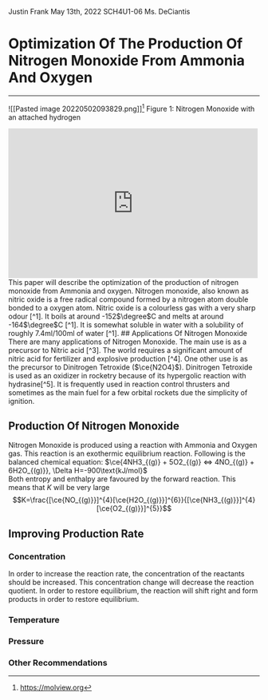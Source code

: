 Justin Frank
May 13th, 2022
SCH4U1-06
Ms. DeCiantis

# Optimization Of The Production Of Nitrogen Monoxide From Ammonia And Oxygen
---
![[Pasted image 20220502093829.png]][^2]
Figure 1: Nitrogen Monoxide with an attached hydrogen
<iframe style="width: 500px; height: 300px;" frameborder="0" src="https://embed.molview.org/v1/?mode=balls&cid=945"></iframe>
This paper will describe the optimization of the production of nitrogen monoxide from Ammonia and oxygen. Nitrogen monoxide, also known as nitric oxide is a free radical compound formed by a nitrogen atom double bonded to a oxygen atom. Nitric oxide is a colourless gas with a very sharp odour [^1]. It boils at around -152$\degree$C and melts at around -164$\degree$C [^1]. It is somewhat soluble in water with a solubility of roughly 7.4ml/100ml of water [^1].
## Applications Of Nitrogen Monoxide
There are many applications of Nitrogen Monoxide. The main use is as a precursor to Nitric acid [^3]. The world requires a significant amount of nitric acid for fertilizer and explosive production [^4]. One other use is as the precursor to Dinitrogen Tetroxide ($\ce{N2O4}$). Dinitrogen Tetroxide is used as an oxidizer in rocketry because of its hypergolic reaction with hydrasine[^5]. It is frequently used in reaction control thrusters and sometimes as the main fuel for a few orbital rockets due the simplicity of ignition. 

## Production Of Nitrogen Monoxide
Nitrogen Monoxide is produced using a reaction with Ammonia and Oxygen gas. This reaction is an exothermic equilibrium reaction. Following is the balanced chemical equation:
	$\ce{4NH3_{(g)} + 5O2_{(g)} <=> 4NO_{(g)} + 6H2O_{(g)}}, \Delta H=-900\text{kJ/mol}$   
Both entropy and enthalpy are favoured by the forward reaction.
This means that $K$ will be very large
$$K=\frac{[\ce{NO_{(g)}}]^{4}[\ce{H2O_{(g)}}]^{6}}{[\ce{NH3_{(g)}}]^{4}[\ce{O2_{(g)}}]^{5}}$$
## Improving Production Rate
### Concentration
In order to increase the reaction rate, the concentration of the reactants should be increased. This concentration change will decrease the reaction quotient. In order to restore equilibrium, the reaction will shift right and form products in order to restore equilibrium.
### Temperature
### Pressure
### Other Recommendations

[^1]: https://pubchem.ncbi.nlm.nih.gov/compound/145068
[^2]: https://molview.org
[^3]: https://www.essentialchemicalindustry.org/chemicals/nitric-acid.html
[^4]: https://chem.libretexts.org/Courses/Sacramento_City_College/SCC%3A_CHEM_330_-_Adventures_in_Chemistry_(Alviar-Agnew)/07%3A_Acids_and_Bases/7.08%3A_Acids_and_Bases_in_Industry_and_in_Daily_Life
[^5]: https://chempedia.info/info/dinitrogen_tetroxide_hydrazines/
